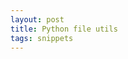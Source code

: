 ```yaml
---
layout: post
title: Python file utils
tags: snippets
---
```



<script src="https://gist.github.com/selimslab/af7db5184aeff4c9ee23a85720183f81.js"></script>